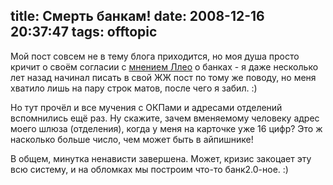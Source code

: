 title: Смерть банкам!
date: 2008-12-16 20:37:47
tags: offtopic
----


Мой пост совсем не в тему блога приходится, но моя душа просто кричит о своём согласии с [мнением Ллео][1] о банках - я даже несколько лет назад начинал писать в свой ЖЖ пост по тому же поводу, но меня хватило лишь на пару строк матов, после чего я забил. :)

Но тут прочёл и все мучения с ОКПами и адресами отделений вспомнились ещё раз. Ну скажите, зачем вменяемому человеку адрес моего шлюза (отделения), когда у меня на карточке уже 16 цифр? Это ж насколько больше число, чем может быть в айпишнике!

В общем, минутка ненависти завершена. Может, кризис закоцает эту всю систему, и на обломках мы построим что-то банк2.0-ное. :)

[1]: http://lleo.aha.ru/dnevnik/2008/11/26.html
